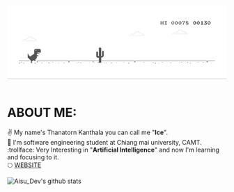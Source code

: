 
![image](https://github.com/aisu-dev/aisu-dev/blob/main/dino.gif?raw=true)<br><br>
<h1>ABOUT ME:</h1>

  :v: My name's Thanatorn Kanthala you can call me "<b>Ice</b>".<br>
  :school: I'm software engineering student at Chiang mai university, CAMT.<br>
  :trollface: Very Interesting in "<b>Artificial Intelligence</b>" and now I'm learning and focusing to it.<br>
  :full_moon: [WEBSITE](http://aisu.dev)
  
 ![Aisu_Dev's github stats](https://github-readme-stats.vercel.app/api?username=aisudev&show_icons=true&theme=dark)

  

<!--
**aisu-dev/aisu-dev** is a ✨ _special_ ✨ repository because its `README.md` (this file) appears on your GitHub profile.
![alt text](https://lh3.googleusercontent.com/-wuwfU-9lgzk/Xg7yjJuoPqI/AAAAAAAAAAs/52RIpBMac8I0mOtkq2lqsKpzGkIzZ63hACEwYBhgL/w280-h280-p/2020-01-02.jpg)<br>

Here are some ideas to get you started:

- 🔭 I’m currently working on ...
- 🌱 I’m currently learning ...
- 👯 I’m looking to collaborate on ...
- 🤔 I’m looking for help with ...
- 💬 Ask me about ...
- 📫 How to reach me: ...
- 😄 Pronouns: ...
- ⚡ Fun fact: ...
-->
